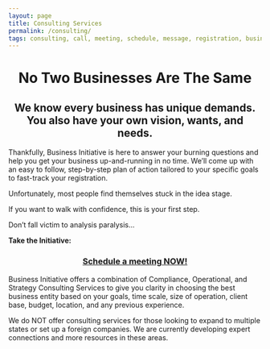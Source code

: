 ```yaml
---
layout: page
title: Consulting Services
permalink: /consulting/
tags: consulting, call, meeting, schedule, message, registration, business, llc, sole-proprietorship, partnership, corporation
---
```


<h1 style="text-align: center;"> 
   No Two Businesses Are The Same 
</h1>

<h2 style="text-align: center;"> 
   We know every business has unique demands. You also have your own vision, wants, and needs. 
</h2>

Thankfully, Business Initiative is here to answer your burning questions and help you get your business up-and-running in no time. We’ll come up with an easy to follow, step-by-step plan of action tailored to your specific goals to fast-track your registration. 

Unfortunately, most people find themselves stuck in the idea stage. 

If you want to walk with confidence, this is your first step.

Don’t fall victim to analysis paralysis...

**Take the Initiative:** 

<h3 style="text-align: center;">
<!-- Calendly link widget begin -->
<link href="https://assets.calendly.com/assets/external/widget.css" rel="stylesheet">
<script src="https://assets.calendly.com/assets/external/widget.js" type="text/javascript" async></script>
<a href="" onclick="Calendly.initPopupWidget({url: 'https://calendly.com/businessinitiative/30-minute-consultation-call'});return false;"> Schedule a meeting NOW!</a>
<!-- Calendly link widget end -->
</h3>

Business Initiative offers a combination of Compliance, Operational, and Strategy Consulting Services to give you clarity in choosing the best business entity based on your goals, time scale, size of operation, client base, budget, location, and any previous experience.

We do NOT offer consulting services for those looking to expand to multiple states or set up a foreign companies. We are currently developing expert connections and more resources in these areas. 
